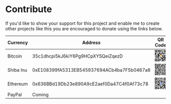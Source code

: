 # Contribute
If you'd like to show your support for this project and enable me to create other projects like this you are 
encouraged to donate using the links below.

| Currency  | Address                                    | QR Code                                        |
|-----------|--------------------------------------------|------------------------------------------------|
| Bitcoin   | 35c1dhcpi5kJ6kiY6Pg9HCpXYSQeiZqezD         | ![Bitcoin](images/BitcoinAddress_QRCode.png)   |
| Shiba Inu | 0xE108399fA5313EB545937694ACb4ba7F5b0467a8 | ![Shiba](images/ShibaInuAddress_QRCode.png)    |
| Ethereum  | 0x636BBd19Db23e890A9cE2aef0Da47C4f0Af73c78 | ![Ethereum](images/EthereumAddress_ARCode.png) |
| PayPal    | Coming                                     |                                                |

